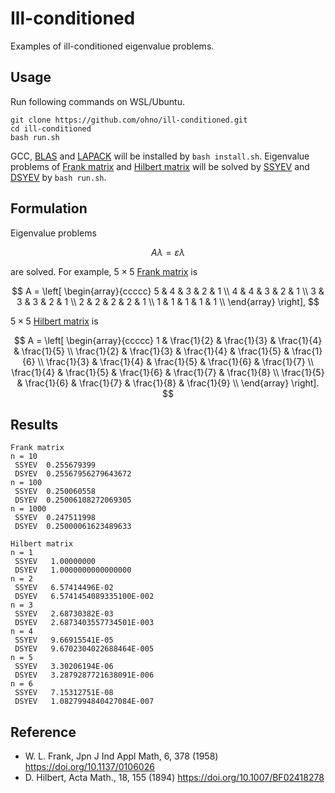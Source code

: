 # Ill-conditioned

Examples of ill-conditioned eigenvalue problems.

## Usage

Run following commands on WSL/Ubuntu.

```
git clone https://github.com/ohno/ill-conditioned.git
cd ill-conditioned
bash run.sh
```

GCC, [BLAS](https://netlib.org/blas/) and [LAPACK](https://netlib.org/lapack/) will be installed by `bash install.sh`. Eigenvalue problems of [Frank matrix](https://doi.org/10.1137/0106026) and [Hilbert matrix](https://doi.org/10.1007/BF02418278) will be solved by [SSYEV](https://netlib.org/lapack/explore-html/d3/d88/group__real_s_yeigen_ga63d8d12aef8f2711d711d9e6bd833e46.html) and [DSYEV](https://netlib.org/lapack/explore-html/d2/d8a/group__double_s_yeigen_ga442c43fca5493590f8f26cf42fed4044.html) by `bash run.sh`.

## Formulation

Eigenvalue problems

$$
A\lambda = \varepsilon\lambda
$$

are solved. For example, $5\times5$ [Frank matrix](https://doi.org/10.1137/0106026) is

$$
A = 
  \left[
  \begin{array}{ccccc}
  5 & 4 & 3 & 2 & 1 \\
  4 & 4 & 3 & 2 & 1 \\
  3 & 3 & 3 & 2 & 1 \\
  2 & 2 & 2 & 2 & 1 \\
  1 & 1 & 1 & 1 & 1 \\
  \end{array}
  \right],
$$

$5\times5$ [Hilbert matrix](https://doi.org/10.1007/BF02418278) is

$$
A = 
  \left[
  \begin{array}{ccccc}
  1 & \frac{1}{2} & \frac{1}{3} & \frac{1}{4} & \frac{1}{5} \\
  \frac{1}{2} & \frac{1}{3} & \frac{1}{4} & \frac{1}{5} & \frac{1}{6} \\
  \frac{1}{3} & \frac{1}{4} & \frac{1}{5} & \frac{1}{6} & \frac{1}{7} \\
  \frac{1}{4} & \frac{1}{5} & \frac{1}{6} & \frac{1}{7} & \frac{1}{8} \\
  \frac{1}{5} & \frac{1}{6} & \frac{1}{7} & \frac{1}{8} & \frac{1}{9} \\
  \end{array}
  \right].
$$

## Results

```
Frank matrix
n = 10
 SSYEV  0.255679399
 DSYEV  0.25567956279643672
n = 100
 SSYEV  0.250060558
 DSYEV  0.25006108272069305
n = 1000
 SSYEV  0.247511998
 DSYEV  0.25000061623489633
```

```
Hilbert matrix
n = 1
 SSYEV   1.00000000
 DSYEV   1.0000000000000000
n = 2
 SSYEV   6.57414496E-02
 DSYEV   6.5741454089335100E-002
n = 3
 SSYEV   2.68730382E-03
 DSYEV   2.6873403557734501E-003
n = 4
 SSYEV   9.66915541E-05
 DSYEV   9.6702304022688464E-005
n = 5
 SSYEV   3.30206194E-06
 DSYEV   3.2879287721638091E-006
n = 6
 SSYEV   7.15312751E-08
 DSYEV   1.0827994840427084E-007
```

## Reference

- W. L. Frank, Jpn J Ind Appl Math, 6, 378 (1958) https://doi.org/10.1137/0106026
- D. Hilbert, Acta Math., 18, 155 (1894) https://doi.org/10.1007/BF02418278
